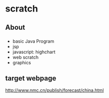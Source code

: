 # scratch


## About
### 
- basic Java Program
- jsp
- javascript: highchart
- web scratch
- graphics
## target webpage
http://www.nmc.cn/publish/forecast/china.html

